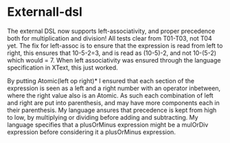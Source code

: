 # Externall-dsl
The external DSL now supports left-associativity, and proper precedence both for multiplication and division!
All tests clear from T01-T03, not T04 yet.
The fix for left-assoc is to ensure that the expression is read from left to right, this ensures that 10-5-2=3, and is read as (10-5)-2, and not 10-(5-2) which would = 7.
When left associativity was ensured through the language specification in XText, this just worked. 

By putting Atomic(left op right)* I ensured that each section of the expression is seen as a left and a right number with an operator inbetween, where the right value also is an Atomic. As such each combination of left and right are put into parenthesis, and may have more components each in their parenthesis. My language ansures that precedence is kept from high to low, by multiplying or dividing before adding and subtracting. My language specifies that a plusOrMinus expression might be a mulOrDiv expression before considering it a plusOrMinus expression.
